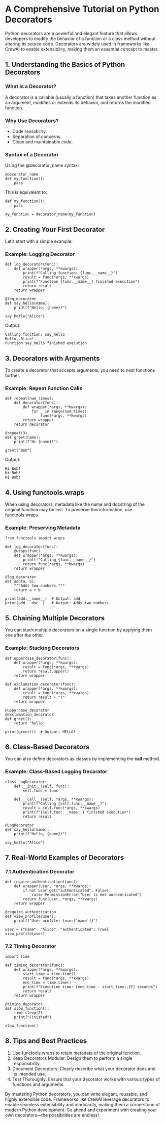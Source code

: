 # A Comprehensive Tutorial on Python Decorators

Python decorators are a powerful and elegant feature that allows developers to modify the behavior of a function or a class method without altering its source code. Decorators are widely used in frameworks like CrewAI to enable extensibility, making them an essential concept to master.


## 1. Understanding the Basics of Python Decorators

### What is a Decorator?

A decorator is a callable (usually a function) that takes another function as an argument, modifies or extends its behavior, and returns the modified function.

### Why Use Decorators?

* Code reusability.
* Separation of concerns.
* Clean and maintainable code.

### Syntax of a Decorator

Using the @decorator_name syntax:

```
@decorator_name
def my_function():
    pass
```

This is equivalent to:

```
def my_function():
    pass

my_function = decorator_name(my_function)
```

## 2. Creating Your First Decorator

Let’s start with a simple example:

### Example: Logging Decorator

```
def log_decorator(func):
    def wrapper(*args, **kwargs):
        print(f"Calling function: {func.__name__}")
        result = func(*args, **kwargs)
        print(f"Function {func.__name__} finished execution")
        return result
    return wrapper

@log_decorator
def say_hello(name):
    print(f"Hello, {name}!")

say_hello("Alice")
```

Output:

```
Calling function: say_hello
Hello, Alice!
Function say_hello finished execution
```

## 3. Decorators with Arguments

To create a decorator that accepts arguments, you need to nest functions further.

### Example: Repeat Function Calls

```
def repeat(num_times):
    def decorator(func):
        def wrapper(*args, **kwargs):
            for _ in range(num_times):
                func(*args, **kwargs)
        return wrapper
    return decorator

@repeat(3)
def greet(name):
    print(f"Hi {name}!")

greet("Bob")
```

Output:

```
Hi Bob!
Hi Bob!
Hi Bob!
```

## 4. Using functools.wraps

When using decorators, metadata like the name and docstring of the original function may be lost. To preserve this information, use functools.wraps.

### Example: Preserving Metadata

```
from functools import wraps

def log_decorator(func):
    @wraps(func)
    def wrapper(*args, **kwargs):
        print(f"Calling {func.__name__}")
        return func(*args, **kwargs)
    return wrapper

@log_decorator
def add(a, b):
    """Adds two numbers."""
    return a + b

print(add.__name__)  # Output: add
print(add.__doc__)   # Output: Adds two numbers.
```

## 5. Chaining Multiple Decorators

You can stack multiple decorators on a single function by applying them one after the other.

### Example: Stacking Decorators

```
def uppercase_decorator(func):
    def wrapper(*args, **kwargs):
        result = func(*args, **kwargs)
        return result.upper()
    return wrapper

def exclamation_decorator(func):
    def wrapper(*args, **kwargs):
        result = func(*args, **kwargs)
        return result + "!"
    return wrapper

@uppercase_decorator
@exclamation_decorator
def greet():
    return "hello"

print(greet())  # Output: HELLO!
```

## 6. Class-Based Decorators

You can also define decorators as classes by implementing the __call__ method.

### Example: Class-Based Logging Decorator

```
class LogDecorator:
    def __init__(self, func):
        self.func = func

    def __call__(self, *args, **kwargs):
        print(f"Calling {self.func.__name__}")
        result = self.func(*args, **kwargs)
        print(f"{self.func.__name__} finished execution")
        return result

@LogDecorator
def say_hello(name):
    print(f"Hello, {name}!")

say_hello("Alice")
```

## 7. Real-World Examples of Decorators

### 7.1 Authentication Decorator

```
def require_authentication(func):
    def wrapper(user, *args, **kwargs):
        if not user.get("authenticated", False):
            raise PermissionError("User is not authenticated")
        return func(user, *args, **kwargs)
    return wrapper

@require_authentication
def view_profile(user):
    print(f"User profile: {user['name']}")

user = {"name": "Alice", "authenticated": True}
view_profile(user)
```

### 7.2 Timing Decorator

```
import time

def timing_decorator(func):
    def wrapper(*args, **kwargs):
        start_time = time.time()
        result = func(*args, **kwargs)
        end_time = time.time()
        print(f"Execution time: {end_time - start_time:.2f} seconds")
        return result
    return wrapper

@timing_decorator
def slow_function():
    time.sleep(2)
    print("Finished")

slow_function()
```

## 8. Tips and Best Practices

1. Use functools.wraps to retain metadata of the original function.
2. Keep Decorators Modular: Design them to perform a single responsibility.
3. Document Decorators: Clearly describe what your decorator does and its intended use.
4. Test Thoroughly: Ensure that your decorator works with various types of functions and arguments.


By mastering Python decorators, you can write elegant, reusable, and highly extensible code. Frameworks like CrewAI leverage decorators to enable seamless extensibility and modularity, making them a cornerstone of modern Python development. Go ahead and experiment with creating your own decorators—the possibilities are endless!